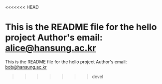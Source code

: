 

<<<<<<< HEAD


This is the README file for the hello project
Author's email: alice@hansung.ac.kr
=======
This is the README file for the hello project
Author's email: bob@hansung.ac.kr
>>>>>>> devel
